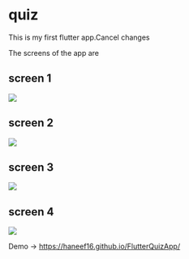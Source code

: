 # quiz

This is my first flutter app.Cancel changes

The screens of the app are

## screen 1

![](https://i.postimg.cc/WbgFYVYr/Screenshot-27.png)

## screen 2

![](https://i.postimg.cc/qB96Gqw4/Screenshot-28.png)

## screen 3

![](https://i.postimg.cc/6pK7DPFP/Screenshot-29.png)

## screen 4

![](https://i.postimg.cc/jqWJNPzM/Screenshot-30.png)

Demo -> https://haneef16.github.io/FlutterQuizApp/
